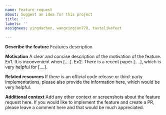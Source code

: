 ```yaml
---
name: Feature request
about: Suggest an idea for this project
title: ''
labels: ''
assignees: yingdachen, wangxingjun778, tastelikefeet

---
```


**Describe the feature**
Features description

**Motivation**
A clear and concise description of the motivation of the feature. Ex1. It is inconvenient when [....]. Ex2. There is a recent paper [....], which is very helpful for [....].

**Related resources**
 If there is an official code release or third-party implementations, please also provide the information here, which would be very helpful.

**Additional context**
Add any other context or screenshots about the feature request here. If you would like to implement the feature and create a PR, please leave a comment here and that would be much appreciated.
